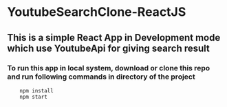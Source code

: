 # YoutubeSearchClone-ReactJS
## This is a simple React App in Development mode which use YoutubeApi for giving search result
### To run this app in local system, download or clone this repo and run following commands in directory of the project
        
        npm install
        npm start
